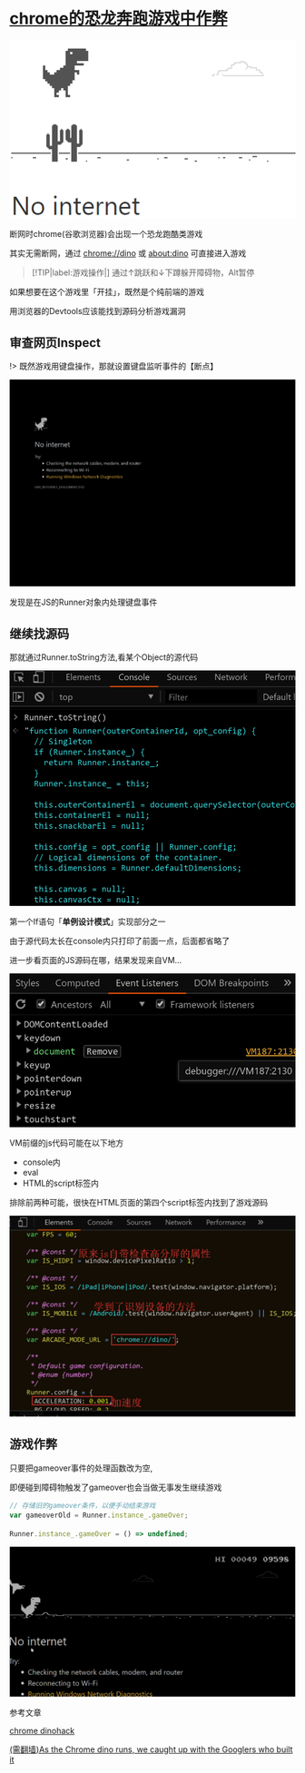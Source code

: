 # [chrome的恐龙奔跑游戏中作弊](/old/chrome_game_cheat/index.md)

![01_cover](01_cover.png "01_cover")

断网时chrome(谷歌浏览器)会出现一个恐龙跑酷类游戏

其实无需断网，通过 [chrome://dino](chrome://dino) 或 [about:dino](about:dino) 可直接进入游戏

> [!TIP|label:游戏操作|]
> 通过↑跳跃和↓下蹲躲开障碍物，Alt暂停

如果想要在这个游戏里「开挂」，既然是个纯前端的游戏

用浏览器的Devtools应该能找到源码分析游戏漏洞

## 审查网页Inspect

!> 既然游戏用键盘操作，那就设置键盘监听事件的【断点】

![02_event_listener_breakpoint](02_event_listener_breakpoint.gif "02_event_listener_breakpoint")

发现是在JS的Runner对象内处理键盘事件

## 继续找源码

那就通过Runner.toString方法,看某个Object的源代码

![03_runner_tostring](03_runner_tostring.png "03_runner_tostring")

第一个If语句「**单例设计模式**」实现部分之一

由于源代码太长在console内只打印了前面一点，后面都省略了

进一步看页面的JS源码在哪，结果发现来自VM...

![04_vm](04_vm.png "04_vm")

VM前缀的js代码可能在以下地方

- console内
- eval
- HTML的script标签内

排除前两种可能，很快在HTML页面的第四个script标签内找到了游戏源码

![05_source](05_source.png "05_source")

## 游戏作弊

只要把gameover事件的处理函数改为空,

即便碰到障碍物触发了gameover也会当做无事发生继续游戏

```js
// 存储旧的gameover条件，以便手动结束游戏
var gameoverOld = Runner.instance_.gameOver;

Runner.instance_.gameOver = () => undefined;
```

![06_cheat](06_cheat.gif "06_cheat")

<i class="fa fa-hashtag"></i>
参考文章

[chrome dinohack](https://mathewsachin.github.io/blog/2016/11/05/chrome-dino-hack.html)

[(需翻墙)As the Chrome dino runs, we caught up with the Googlers who built it](https://www.blog.google/products/chrome/chrome-dino/)
